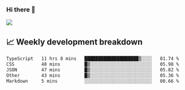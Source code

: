 ### Hi there 👋
<img align="center" src="https://github-readme-stats.vercel.app/api?username=Tumao727&show_icons=true&hide_title=true&theme=dracula" />


## 📈 Weekly development breakdown
<!--START_SECTION:waka-->

```txt
TypeScript   11 hrs 8 mins   ████████████████████▒░░░░   81.74 %
CSS          48 mins         █▒░░░░░░░░░░░░░░░░░░░░░░░   05.98 %
JSON         47 mins         █▒░░░░░░░░░░░░░░░░░░░░░░░   05.82 %
Other        43 mins         █▒░░░░░░░░░░░░░░░░░░░░░░░   05.36 %
Markdown     5 mins          ░░░░░░░░░░░░░░░░░░░░░░░░░   00.66 %
```

<!--END_SECTION:waka-->